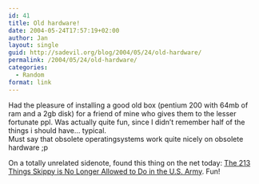 ```yaml
---
id: 41
title: Old hardware!
date: 2004-05-24T17:57:19+02:00
author: Jan
layout: single
guid: http://sadevil.org/blog/2004/05/24/old-hardware/
permalink: /2004/05/24/old-hardware/
categories:
  - Random
format: link
---
```

Had the pleasure of installing a good old box (pentium 200 with 64mb of ram and a 2gb disk) for a friend of mine who gives them to the lesser fortunate ppl. Was actually quite fun, since I didn&#8217;t remember half of the things i should have&#8230; typical.  
Must say that obsolete operatingsystems work quite nicely on obsolete hardware ;p

On a totally unrelated sidenote, found this thing on the net today: <a href="http://www.skippyslist.com/skippylist.html" target="_blank">The 213 Things Skippy is No Longer Allowed to Do in the U.S. Army</a>. Fun!